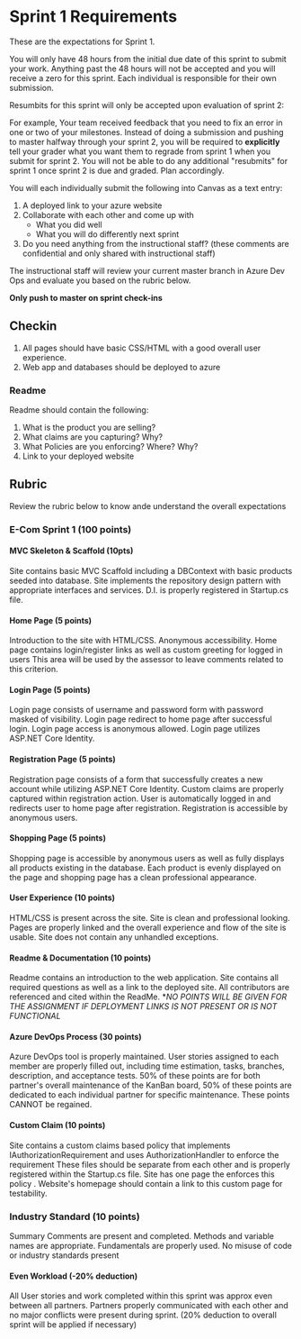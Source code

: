 # Sprint 1 Requirements

These are the expectations for Sprint 1.

You will only have 48 hours from the initial due date of this sprint to submit your work. Anything past the 48 hours will not be accepted and you will receive a zero for this sprint. Each individual is responsible for their own submission. 

Resumbits for this sprint will only be accepted upon evaluation of sprint 2:

For example, Your team received feedback that you need to fix an error in one or two of your milestones. Instead of doing a submission and pushing to master halfway through your sprint 2, you will be required to **explicitly** tell your grader what you want them to regrade from sprint 1 when you submit for sprint 2. You will not be able to do any additional "resubmits" for sprint 1 once sprint 2 is due and graded. Plan accordingly.

You will each individually submit the following into Canvas as a text entry:

1. A deployed link to your azure website
2. Collaborate with each other and come up with 
    - What you did well
    - What you will do differently next sprint
3. Do you need anything from the instructional staff? (these comments are confidential and only shared with instructional staff)

The instructional staff will review your current master branch in Azure Dev Ops and evaluate you based on the rubric below.

**Only push to master on sprint check-ins**


## Checkin

1. All pages should have basic CSS/HTML with a good overall user experience.
2. Web app and databases should be deployed to azure

### Readme

Readme should contain the following:
  1. What is the product you are selling?
  2. What claims are you capturing? Why?
  3. What Policies are you enforcing? Where? Why?
  4. Link to your deployed website

## Rubric

Review the rubric below to know ande understand the overall expectations

### E-Com Sprint 1 (100 points)

#### MVC Skeleton & Scaffold (10pts)
Site contains basic MVC Scaffold including a DBContext with basic products seeded into database. Site implements the repository design pattern with appropriate interfaces and services. D.I. is properly registered in Startup.cs file.

#### Home Page (5 points)
Introduction to the site with HTML/CSS. Anonymous accessibility. Home page contains login/register links as well as custom greeting for logged in users
This area will be used by the assessor to leave comments related to this criterion.

#### Login Page (5 points)
Login page consists of username and password form with password masked of visibility. Login page redirect to home page after successful login. Login page access is anonymous allowed. Login page utilizes ASP.NET Core Identity.

#### Registration Page (5 points)
Registration page consists of a form that successfully creates a new account while utilizing ASP.NET Core Identity. Custom claims are properly captured within registration action. User is automatically logged in and redirects user to home page after registration. Registration is accessible by anonymous users.

#### Shopping Page (5 points)
Shopping page is accessible by anonymous users as well as fully displays all products existing in the database. Each product is evenly displayed on the page and shopping page has a clean professional appearance.

#### User Experience (10 points)
HTML/CSS is present across the site. Site is clean and professional looking. Pages are properly linked and the overall experience and flow of the site is usable. Site does not contain any unhandled exceptions.

#### Readme & Documentation (10 points)
Readme contains an introduction to the web application. Site contains all required questions as well as a link to the deployed site. All contributors are referenced and cited within the ReadMe. **NO POINTS WILL BE GIVEN FOR THE ASSIGNMENT IF DEPLOYMENT LINKS IS NOT PRESENT OR IS NOT FUNCTIONAL*

#### Azure DevOps Process (30 points)
Azure DevOps tool is properly maintained. User stories assigned to each member are properly filled out, including time estimation, tasks, branches, description, and acceptance tests. 50% of these points are for both partner's overall maintenance of the KanBan board, 50% of these points are dedicated to each individual partner for specific maintenance. These points CANNOT be regained.

#### Custom Claim (10 points)
Site contains a custom claims based policy that implements IAuthorizationRequirement and uses AuthorizationHandler<T> to enforce the requirement These files should be separate from each other and is properly registered within the Startup.cs file. Site has one page the enforces this policy . Website's homepage should contain a link to this custom page for testability.

### Industry Standard (10 points)
Summary Comments are present and completed. Methods and variable names are appropriate. Fundamentals are properly used. No misuse of code or industry standards present

#### Even Workload (-20% deduction)
All User stories and work completed within this sprint was approx even between all partners. Partners properly communicated with each other and no major conflicts were present during sprint. (20% deduction to overall sprint will be applied if necessary)
